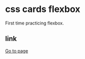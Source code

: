 # css cards flexbox
First time practicing flexbox. 

## link
[Go to page](https://peaceful-goldwasser-2a6e83.netlify.app/)
